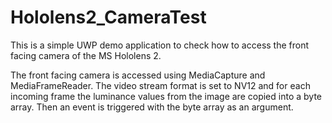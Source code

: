 # Hololens2_CameraTest

This is a simple UWP demo application to check how to access the front facing camera of the MS Hololens 2.

The front facing camera is accessed using MediaCapture and MediaFrameReader. The video stream format is set to NV12 and for each incoming frame the luminance values from the image are copied into a byte array. Then an event is triggered with the byte array as an argument.